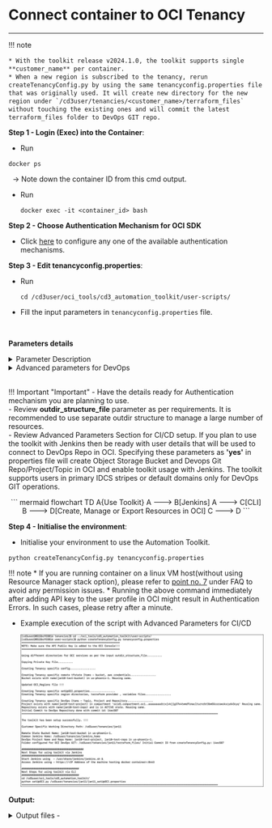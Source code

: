 # **Connect container to OCI Tenancy**
---

!!! note 

    * With the toolkit release v2024.1.0, the toolkit supports single **customer_name** per container.
    * When a new region is subscribed to the tenancy, rerun createTenancyConfig.py by using the same tenancyconfig.properties file that was originally used. It will create new directory for the new region under `/cd3user/tenancies/<customer_name>/terraform_files` without touching the existing ones and will commit the latest terraform_files folder to DevOps GIT repo.

**Step 1 - Login (Exec) into the Container**:

* Run  
```
docker ps
```
&nbsp;
→ Note down the container ID from this cmd output.<br>

* Run  
  ```
  docker exec -it <container_id> bash
  ```

**Step 2 - Choose Authentication Mechanism for OCI SDK**</a>

* Click [here](authmechanisms.md) to configure any one of the available authentication mechanisms.
  
**Step 3 - Edit tenancyconfig.properties**:

* Run 
  ```
  cd /cd3user/oci_tools/cd3_automation_toolkit/user-scripts/
  ```

* Fill the input parameters in ```tenancyconfig.properties``` file.

<br>

**Parameters details**

<details>
    <summary> Parameter Description </summary>
    <table>
        <tr>
            <th>Parameter</th>
            <th>Description</th>
            <th>Example</th>
        </tr>
        <tr>
            <td>customer_name</td>
            <td>Friendly name for the Customer Tenancy</td>
            <td>demotenancy</td>
        </tr>
        <tr>
            <td>tenancy_ocid</td>
            <td>ocid of the tenancy</td>
            <td>ocid1.tenancy.oc1..aaaaaa...5t</td>
        </tr>
        <tr>
            <td>region</td>
            <td>OCI Region identifier</td>
            <td>us-phoenix-1</td>
        </tr>
        <tr>
            <td>auth_mechanism</td>
            <td>Auth Mechanism for OCI APIs</td>
            <td>api_key, instance_principal, session_token</td>
        </tr>
        <tr>
            <td>user_ocid</td>
            <td>Required only if ${auth_mechanism} is selected as api_key.Leave empty if 'instance_principal' or 'session_token' is used</td>
            <td>ocid1.user.oc1..aaaaa...6a</td>
        </tr>
        <tr>
            <td>key_path</td>
            <td>Required only if ${auth_mechanism} is selected as api_key.Leave empty if 'instance_principal' or 'session_token' is used. Path of API Private Key (PEM Key) File </td>
            <td>Defaults to /cd3user/tenancies/keys/oci_api_private.pem when left empty</td>
        </tr>
        <tr>
            <td>fingerprint</td>
            <td>Required only if ${auth_mechanism} is selected as api_key.Leave empty if 'instance_principal' or 'session_token' is used</td>
            <td>9f:20:0b:....:8c</td>
        </tr>
        <tr>
            <td>outdir_structure_file</td>
            <td>The outdir_structure_file defines the grouping of the terraform auto.tf.vars for the various generated resources.To group resources into different directories within each region - specify the absolute path to the file.To have all the files generated in a single directory in the corresponding region, leave this variable blank.</td>
            <td>Defaults to /cd3user/oci_tools/cd3_automation_toolkit/user-scripts/outdir_structure_file.properties</td>
        </tr>
        <tr>
            <td>ssh_public_key</td>
            <td>SSH Key for launched instances; Use '\n' as the delimiter to add multiple ssh keys.</td>
            <td>"ssh-rsa AAXXX......yhdlo\nssh-rsa AAxxskj...edfwf"</td>
        </tr>
    </table>
</details>



<details>
    <summary> Advanced parameters for DevOps </summary>
    <table style="width:100%">
        <tr>
            <th style="width:25%">Parameter</th>
            <th style="width:50%">Description</th>
            <th style="width:25%">Example</th>
        </tr>
        <tr>
            <td>compartment_ocid</td>
            <td>Compartment OCID where Bucket and DevOps Project/repo will be created; defaults to root if left empty.</td>
            <td>ocid1.compartment.oc1..aaaaaaaa7....ga</td>
        </tr>
        <tr>
            <td>use_remote_state</td>
            <td>Remote state configuration: Enter yes if remote state needs to be configured, else tfstate will be stored on local filesystem. Needs to be set as "yes" for Jenkins. </td>
            <td>yes/no</td>
        </tr>
        <tr>
            <td>remote_state_bucket_name</td>
            <td>Specify bucket name if you want to use existing bucket else leave empty.If left empty, Bucket with name ${customer_name}-automation-toolkit-bucket will be created/reused in ${region}.</td>
            <td>demo_bucket</td>
        </tr>
        <tr>
            <td>use_oci_devops_git</td>
            <td>OCI DevOps GIT configuration: Enter yes if generated terraform_files need to be stored in OCI DevOps GIT Repo else they will be stored on local filesystem. Will enforce 'yes' for use_remote_state in case this value is set to 'yes'. Needs to be set as "yes" for Jenkins. </td>
            <td>yes/no</td>
        </tr>
        <tr>
            <td>oci_devops_git_repo_name</td>
            <td>Specify Repo name if you want to use existing OCI Devops GIT Repository else leave empty Format: <project_name/repo_name\>. If left empty, DevOps items  with names <b>${customer_name}-automation-toolkit-project/repo/topic</b> will be created/reused in ${region}.</td>
            <td>demo_repo</td>
        </tr>
        <tr>
            <td>oci_devops_git_user</td>
            <td>User Details to perform GIT operations in OCI Devops GIT Repo. 
        Mandatory when using $(auth_mechanism) as instance_principal or session_token. 
        Format: <b>&lt;domainName&gt;/&lt;userName&gt;@&lt;tenancyName&gt;</b>
        When left empty, it will be fetched from $(user_ocid) for $(auth_mechanism) as api_key. 
        Customer Secret Key will also be configured for this user for S3 credentials of the bucket when $(auth_mechanism) is instance_principal or session_token</td>
            <td>oracleidentitycloudservice/devopsuser@oracle.com@ocitenant</td>
        </tr>
        <tr>
            <td>oci_devops_git_key</td>
            <td>When left empty, same key file from $(key_path) used for $(auth_mechanism) as api_key will be copied to <b>/cd3user/tenancies/&lt;customer_name&gt;/</b> and used for GIT Operations. Make sure the api key file permissions are rw(600) for cd3user</td>
            <td>/cd3user/tenancies/keys/oci_api_private.pem</td>
        </tr>
    </table>

</details>

<br>

!!! Important "Important"
    - Have the details ready for Authentication mechanism you are planning to use.<br>
    - Review **outdir_structure_file** parameter as per requirements. It is recommended to use separate outdir structure to manage a large number of resources. <br>
    - Review Advanced Parameters Section for CI/CD setup. If you plan to use the toolkit with Jenkins then be ready with user details that will be used to connect to DevOps Repo in OCI.              Specifying these parameters as **'yes'** in properties file will create Object Storage Bucket and Devops Git Repo/Project/Topic in OCI and enable toolkit usage with Jenkins. The toolkit supports users in primary IDCS stripes or default domains only for DevOps GIT operations.<br>

<center>
``` mermaid
flowchart TD
    A{Use Toolkit}
    A ---> B[Jenkins]
    A ---> C[CLI]
    B ---> D[Create, Manage or Export Resources in OCI]
    C ---> D    
```
</center>


 
**Step 4 - Initialise the environment**:

* Initialise your environment to use the Automation Toolkit.
```
python createTenancyConfig.py tenancyconfig.properties
```

!!! note 
    * If you are running container on a linux VM host(without using Resource Manager stack option), please refer to [point no. 7](faq.md) under FAQ   to avoid any permission issues.
    * Running the above command immediately after adding API key to the user profile in OCI might result in     Authentication Errors. In such cases, please retry after a minute.
    <br>


-  Example execution of the script with Advanced Parameters for CI/CD

    <img width="1124" alt="Screenshot 2024-01-10 at 5 54 02 PM" src="../images/connecttotenancy.png">


**Output:**

<details>
    <summary> Output files - </summary>
    <table>
        <tr>
            <th>Files Generated</th>
            <th>At File Path</th>
            <th>Comment/Purpose</th>
        </tr>
        <tr>
            <td>setUpOCI.properties</td>
            <td>/cd3user/tenancies/<customer\_name>/<customer_name\>_setUpOCI.properties</td>
            <td>Customer Specific properties</td>
        </tr>
        <tr>
            <td>outdir_structure_file.properties</td>
            <td>/cd3user/tenancies/<customer_name\>/<customer_name>_outdir_structure_file</td>
            <td>Customer Specific properties file for outdir structure.
            This file will not be generated if 'outdir_structure_file' parameter was set to empty(single outdir)in tenancyconfig.properties while running createTenancyConfig.py</td>
        </tr>
        <tr>
            <td>Region based directories</td>
            <td>/cd3user/tenancies/<customer_name>/terraform_files</td>
            <td>Tenancy's subscribed regions based directories for the generation of terraform files.
                Each region directorywill contain individual directory for each service based on the parameter 'outdir_structure_file'</td>
        </tr>
        <tr>
            <td>Variables File,Provider File, Root and Sub terraform modules</td>
            <td>/cd3user/tenancies/<customer_name>/terraform_files/<region></td>
            <td>Required for terraform to work. Variables file and Provider file willbe genrated based on authentication mechanism chosen.</td>
        </tr>
        <tr>
            <td>out file</td>
            <td>/cd3user/tenancies/<customer_name>/createTenancyConfig.out</td>
            <td>This file contains acopy of information displayed as the console output.</td>
        </tr>
        <tr>
            <td>OCI Config File</td>
            <td>/cd3user/tenancies/<customer_name>/.config_files<customer_name>_oci_config</td>
            <td>Customer specific Config file for OCI API calls. This will havedata based on authentication mechanism chosen.</td>
        </tr>
        <tr>
            <td>Public and Private Key Pair</td>
            <td>Copied from /cd3user/tenancies/keys/ to /cd3usertenancies/ <customer_name>/.config_files</td>
            <td>API Key for authentication mechanism as API_Key arecopied to customer specific out directory locations for easy access.</td>
        </tr>
        <tr>
            <td>GIT Config File</td>
            <td>/cd3user/tenancies/<customer_name>/.config_files<customer_name>_git_config</td>
            <td>Customer specific GIT Config file for OCI Dev Ops GIT operations.This is generated only if use_oci_devops_git is set to yes</td>
        </tr>
        <tr>
            <td>S3 Credentials File</td>
            <td>/cd3user/tenancies/<customer_name>/.config_files/ <customer_name>_s3_credentials</td>
            <td>This file contains access key and secret for S3 compatible OSbucket to manage remote terraform state. This is generated only if use_remote_state is set to yes</td>
        </tr>
        <tr>
            <td>Jenkins Home</td>
            <td>/cd3user/tenancies/jenkins_home</td>
            <td>This folder contains jenkins specific data. Single Jenkins instance can be setup for a single container.</td>
        </tr>
        <tr>
            <td>tenancyconfig.properties</td>
            <td>/cd3user/tenancies/<customer_name>/.config_files/ <customer_name>_tenancyconfig.properties</td>
            <td>The input properties file used to execute the script is copied to custome folder to retain for future reference. This can be used when the script needs tobe re-run with same parameters at later stage.</td>
        </tr>
        
    </table>

</details>
<br>
The next pages will guide you to use the toolkit either via CLI or via Jenkins. Please proceed further.

[Use Toolkit with CLI](#){ .md-button } [Use Toolkit with Jenkins](#){ .md-button }